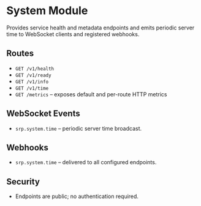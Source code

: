 # System Module

Provides service health and metadata endpoints and emits periodic server time to WebSocket clients and registered webhooks.

## Routes
- `GET /v1/health`
- `GET /v1/ready`
- `GET /v1/info`
- `GET /v1/time`
- `GET /metrics` – exposes default and per-route HTTP metrics

## WebSocket Events
- `srp.system.time` – periodic server time broadcast.

## Webhooks
- `srp.system.time` – delivered to all configured endpoints.

## Security
- Endpoints are public; no authentication required.

